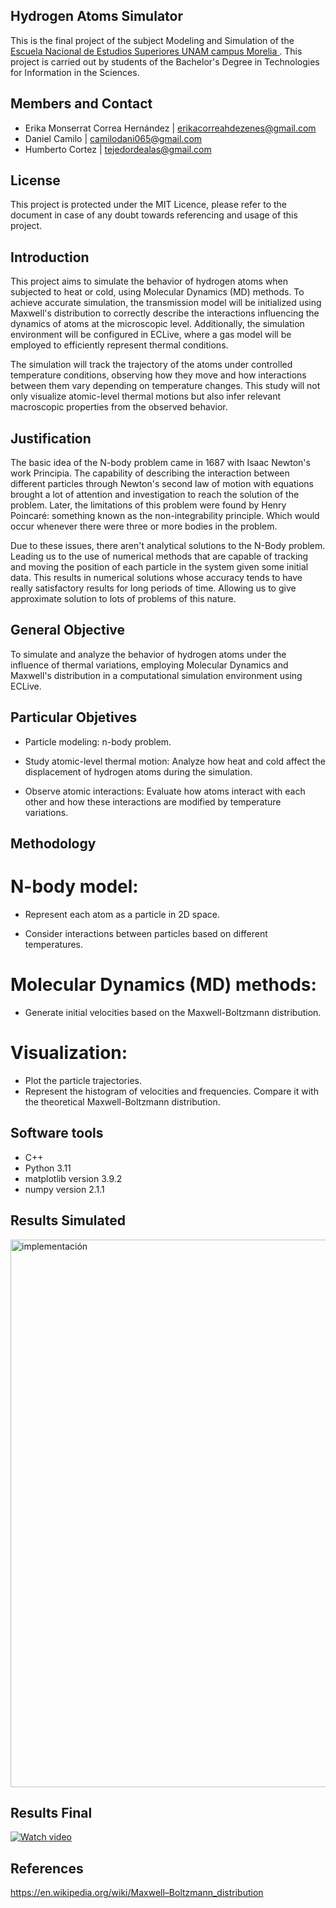 ## Hydrogen Atoms Simulator
This is the final project of the subject Modeling and Simulation of the [<ins>Escuela Nacional de Estudios Superiores UNAM campus Morelia </ins>](https://www.enesmorelia.unam.mx).
This project is carried out by students of the Bachelor's Degree in Technologies for Information in the Sciences.

## Members and Contact
* Erika Monserrat Correa Hernández | erikacorreahdezenes@gmail.com
* Daniel Camilo  | camilodani065@gmail.com
* Humberto Cortez | tejedordealas@gmail.com 
## License
This project is protected under the MIT Licence, please refer to the document in case of any doubt towards referencing and usage of this project.

## Introduction

This project aims to simulate the behavior of hydrogen atoms when subjected to heat or cold, using Molecular Dynamics (MD) methods. To achieve accurate simulation, the transmission model will be initialized using Maxwell's distribution to correctly describe the interactions influencing the dynamics of atoms at the microscopic level. Additionally, the simulation environment will be configured in ECLive, where a gas model will be employed to efficiently represent thermal conditions.

The simulation will track the trajectory of the atoms under controlled temperature conditions, observing how they move and how interactions between them vary depending on temperature changes. This study will not only visualize atomic-level thermal motions but also infer relevant macroscopic properties from the observed behavior.
## Justification
The basic idea of the N-body problem came in 1687 with Isaac Newton's work Principia. The capability of describing the interaction between different particles through Newton's second law of motion with equations brought a lot of attention and investigation to reach the solution of the problem. Later, the limitations of this problem were found by Henry Poincaré: something known as the non-integrability principle. Which would occur whenever there were three or more bodies in the problem.

Due to these issues, there aren't analytical solutions to the N-Body problem. Leading us to the use of numerical methods that are capable of tracking and moving the position of each particle in the system given some initial data. This results in numerical solutions whose accuracy tends to have really satisfactory results for long periods of time. Allowing us to give approximate solution to lots of problems of this nature.
## General Objective
To simulate and analyze the behavior of hydrogen atoms under the influence of thermal variations, employing Molecular Dynamics and Maxwell's distribution in a computational simulation environment using ECLive.
## Particular Objetives
* Particle modeling: n-body problem. 
* Study atomic-level thermal motion: Analyze how heat and cold affect the displacement of hydrogen atoms during the simulation.

* Observe atomic interactions: Evaluate how atoms interact with each other and how these interactions are modified by temperature variations.
## Methodology
# N-body model:

* Represent each atom as a particle in 2D space.

* Consider interactions between particles based on different temperatures.

# Molecular Dynamics (MD) methods:

* Generate initial velocities based on the Maxwell-Boltzmann distribution.

# Visualization:

* Plot the particle trajectories.
* Represent the histogram of velocities and frequencies. Compare it with the theoretical Maxwell-Boltzmann distribution.
## Software tools

* C++ 
* Python 3.11
* matplotlib version 3.9.2
* numpy version 2.1.1
  
## Results Simulated
<img width="876" alt="implementación" src="https://github.com/user-attachments/assets/e49ece34-c0e0-4afc-9a0f-c4525013be09">

## Results Final

[![Watch video](https://img.youtube.com/vi/yqLzYJh7v50/maxresdefault.jpg)](https://youtu.be/yqLzYJh7v50)


## References

https://en.wikipedia.org/wiki/Maxwell–Boltzmann_distribution


